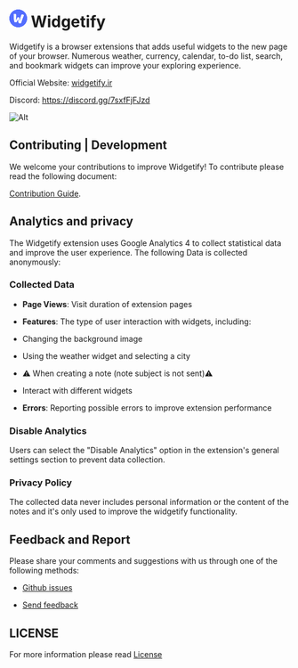 

# ![logo](./public/icons/icon32.png) Widgetify

 Widgetify is a browser extensions that adds useful widgets to the new page of your browser. Numerous weather, currency, calendar, to-do list, search, and bookmark widgets can improve your exploring experience.

Official Website: [widgetify.ir](https://widgetify.ir)

Discord: https://discord.gg/7sxfFjFJzd

![Alt](https://repobeats.axiom.co/api/embed/50a64e3cf86c61211e3c0ee3daf94215e9fb0ec4.svg "Repobeats analytics image")

## Contributing | Development

We welcome your contributions to improve Widgetify! To contribute please read the following document:

[Contribution Guide](./.github/CONTRIBUTING.md).

## Analytics and privacy

The Widgetify extension uses Google Analytics 4 to collect statistical data and improve the user experience. The following Data is collected anonymously:
  

### Collected Data

-  **Page Views**: Visit duration of extension pages

-  **Features**: The type of user interaction with widgets, including:

- Changing the background image

- Using the weather widget and selecting a city

- ⚠️ When creating a note (note subject is not sent)⚠️

- Interact with different widgets

-  **Errors**: Reporting possible errors to improve extension performance

  

### Disable Analytics

Users can select the "Disable Analytics" option in the extension's general settings section to prevent data collection.

  

### Privacy Policy

The collected data never includes personal information or the content of the notes and it's only used to improve the widgetify functionality.
  

## Feedback and Report

Please share your comments and suggestions with us through one of the following methods:


-  [Github issues](https://github.com/widgetify-app/widgetify-extension/issues)

-  [Send feedback](https://feedback.onl/fa/b/widgetify)

  



  

## LICENSE
For more information please read [License](LICENSE) 
